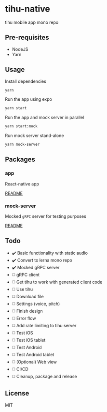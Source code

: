 # tihu-native

tihu mobile app mono repo

## Pre-requisites

- NodeJS
- Yarn

## Usage

Install dependencies

```sh
yarn
```

Run the app using expo

```sh
yarn start
```

Run the app and mock server in parallel

```sh
yarn start:mock
```

Run mock server stand-alone

```sh
yarn mock-server
```

## Packages

### app

React-native app

[README](../master/app/README.md)

### mock-server

Mocked `gRPC` server for testing purposes

[README](../master/mock-server/README.md)

## Todo

- ✔️ Basic functionality with static audio
- ✔️ Convert to lerna mono repo
- ✔️ Mocked gRPC server
- ◻️ gRPC client
- ◻️ Get tihu to work with generated client code
- ◻️ Use tihu
- ◻️ Download file
- ◻️ Settings (voice, pitch)
- ◻️ Finish design
- ◻️ Error flow
- ◻️ Add rate limiting to tihu server
- ◻️ Test iOS
- ◻️ Test iOS tablet
- ◻️ Test Android
- ◻️ Test Android tablet
- ◻️ (Optional) Web view
- ◻️ CI/CD
- ◻️ Cleanup, package and release

## License

MIT
